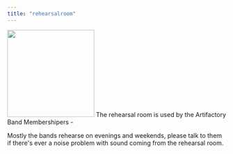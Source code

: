 ```yaml
---
title: "rehearsalroom"
---
```

<img src="/rehearsal.jpg" class="align-left" width="200" /> The rehearsal room is used by the Artifactory Band Membershipers -

Mostly the bands rehearse on evenings and weekends, please talk to them if there's ever a noise problem with sound coming from the rehearsal room.
